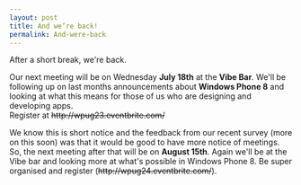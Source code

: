 ```yaml
---
layout: post
title: And we’re back!
permalink: And-were-back
---
```


After a short break, we're back.

Our next meeting will be on Wednesday **July 18th** at the **Vibe Bar**. We'll be following up on last months announcements about **Windows Phone 8** and looking at what this means for those of us who are designing and developing apps.  
Register at ~~http&#58;&#47;&#47;wpug23.eventbrite.com/~~

We know this is short notice and the feedback from our recent survey (more on this soon) was that it would be good to have more notice of meetings.  
So, the next meeting after that will be on **August 15th**. Again we'll be at the Vibe bar and looking more at what's possible in Windows Phone 8. Be super organised and register (~~http&#58;&#47;&#47;wpug24.eventbrite.com/~~).
